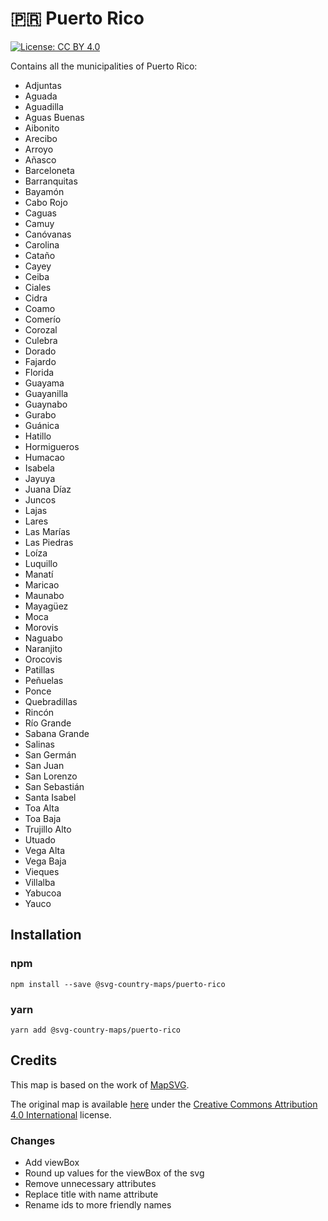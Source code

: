 # 🇵🇷 Puerto Rico

[![License: CC BY 4.0](https://img.shields.io/badge/License-CC%20BY%204.0-blue.svg)](https://creativecommons.org/licenses/by/4.0/)

Contains all the municipalities of Puerto Rico:
* Adjuntas
* Aguada
* Aguadilla
* Aguas Buenas
* Aibonito
* Arecibo
* Arroyo
* Añasco
* Barceloneta
* Barranquitas
* Bayamón
* Cabo Rojo
* Caguas
* Camuy
* Canóvanas
* Carolina
* Cataño
* Cayey
* Ceiba
* Ciales
* Cidra
* Coamo
* Comerío
* Corozal
* Culebra
* Dorado
* Fajardo
* Florida
* Guayama
* Guayanilla
* Guaynabo
* Gurabo
* Guánica
* Hatillo
* Hormigueros
* Humacao
* Isabela
* Jayuya
* Juana Díaz
* Juncos
* Lajas
* Lares
* Las Marías
* Las Piedras
* Loíza
* Luquillo
* Manatí
* Maricao
* Maunabo
* Mayagüez
* Moca
* Morovis
* Naguabo
* Naranjito
* Orocovis
* Patillas
* Peñuelas
* Ponce
* Quebradillas
* Rincón
* Río Grande
* Sabana Grande
* Salinas
* San Germán
* San Juan
* San Lorenzo
* San Sebastián
* Santa Isabel
* Toa Alta
* Toa Baja
* Trujillo Alto
* Utuado
* Vega Alta
* Vega Baja
* Vieques
* Villalba
* Yabucoa
* Yauco

## Installation

### npm

`npm install --save @svg-country-maps/puerto-rico`

### yarn

`yarn add @svg-country-maps/puerto-rico`

## Credits

This map is based on the work of [MapSVG](https://mapsvg.com).

The original map is available [here](https://mapsvg.com/maps/puerto-rico) under the [Creative Commons Attribution 4.0 International](https://creativecommons.org/licenses/by/4.0/) license.

### Changes

* Add viewBox
* Round up values for the viewBox of the svg
* Remove unnecessary attributes
* Replace title with name attribute
* Rename ids to more friendly names
